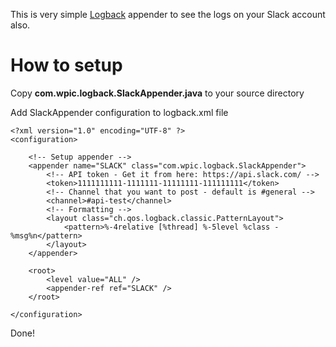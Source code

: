 This is very simple [Logback](logback) appender to see the logs on your Slack account also.

# How to setup

Copy **com.wpic.logback.SlackAppender.java** to your source directory

Add SlackAppender configuration to logback.xml file

	<?xml version="1.0" encoding="UTF-8" ?>
	<configuration>

		<!-- Setup appender -->
		<appender name="SLACK" class="com.wpic.logback.SlackAppender">
			<!-- API token - Get it from here: https://api.slack.com/ -->
			<token>1111111111-1111111-11111111-111111111</token>
			<!-- Channel that you want to post - default is #general -->
			<channel>#api-test</channel>
			<!-- Formatting -->
			<layout class="ch.qos.logback.classic.PatternLayout">
				<pattern>%-4relative [%thread] %-5level %class - %msg%n</pattern>
			</layout>
		</appender>

		<root>
			<level value="ALL" />
			<appender-ref ref="SLACK" />
		</root>

	</configuration>

Done!